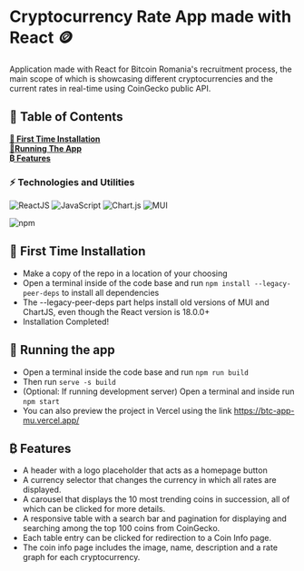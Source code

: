 # Cryptocurrency Rate App made with React 🪙
Application made with React for Bitcoin Romania's recruitment process, the main scope of which is showcasing different cryptocurrencies and the current rates in real-time using CoinGecko public API.

## 📑 Table of Contents

**[📃 First Time Installation](#-first-time-installation)**<br>
**[📱Running The App](#-running-the-app)**<br>
**[₿ Features](#-features)**<br>

### ⚡ Technologies and Utilities
![ReactJS](https://img.shields.io/badge/React-20232A?style=for-the-badge&logo=react&logoColor=61DAFB)
![JavaScript](https://img.shields.io/badge/-JavaScript-black?style=flat-square&logo=javascript)
![Chart.js](https://img.shields.io/badge/chart.js-F5788D.svg?style=for-the-badge&logo=chart.js&logoColor=white)
![MUI](https://img.shields.io/badge/MUI-%230081CB.svg?style=for-the-badge&logo=mui&logoColor=white)

<img alt="npm" src="https://img.shields.io/badge/-NPM-CB3837?style=flat-square&logo=npm&logoColor=white" />


## 📃 First Time Installation

- Make a copy of the repo in a location of your choosing
- Open a terminal inside of the code base and run `npm install --legacy-peer-deps` to install all dependencies
- The --legacy-peer-deps part helps install old versions of MUI and ChartJS, even though the React version is 18.0.0+
- Installation Completed!

## 📱 Running the app
- Open a terminal inside the code base and run `npm run build`
- Then run `serve -s build`
- (Optional: If running development server) Open a terminal and inside run `npm start`
- You can also preview the project in Vercel using the link https://btc-app-mu.vercel.app/

## ₿ Features
- A header with a logo placeholder that acts as a homepage button
- A currency selector that changes the currency in which all rates are displayed.
- A carousel that displays the 10 most trending coins in succession, all of which can be clicked for more details.
- A responsive table with a search bar and pagination for displaying and searching among the top 100 coins from CoinGecko.
- Each table entry can be clicked for redirection to a Coin Info page.
- The coin info page includes the image, name, description and a rate graph for each cryptocurrency.
